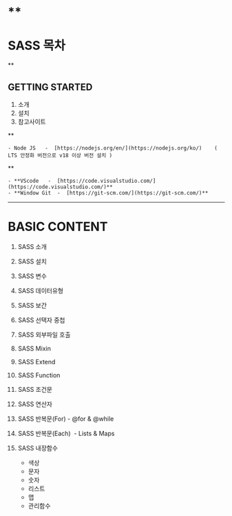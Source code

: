 # **

# SASS 목차

**

##   

## GETTING STARTED

  

1. 소개
2. 설치
3. 참고사이트   

**

    - Node JS   -  [https://nodejs.org/en/](https://nodejs.org/ko/)    (  LTS 안정화 버전으로 v18 이상 버전 설치 )


**

    - **VScode   -  [https://code.visualstudio.com/](https://code.visualstudio.com/)** 
    - **Window Git  -  [https://git-scm.com/](https://git-scm.com/)**

  

  

* * *

  

  

# BASIC CONTENT

1. SASS 소개
2. SASS 설치
3. SASS 변수
4. SASS 데이터유형
5. SASS 보간
6. SASS 선택자 중첩
7. SASS 외부파일 호출
8. SASS Mixin
9. SASS Extend
10. SASS Function
11. SASS 조건문
12. SASS 연산자
13. SASS 반복문(For) - @for & @while
14. SASS 반복문(Each)  - Lists & Maps
15. SASS 내장함수

    - 색상
    - 문자
    - 숫자
    - 리스트
    - 맵
    - 관리함수